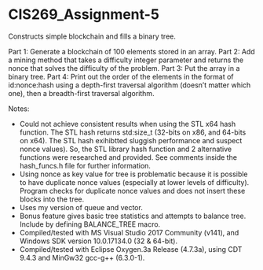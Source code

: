 # CIS269_Assignment-5
Constructs simple blockchain and fills a binary tree.

Part 1: Generate a blockchain of 100 elements stored in an array.
Part 2: Add a mining method that takes a difficulty integer parameter and returns the nonce that solves the difficulty of the problem. 
Part 3: Put the array in a binary tree.
Part 4: Print out the order of the elements in the format of id:nonce:hash using a depth-first traversal algorithm (doesn’t matter which one), then a breadth-first traversal algorithm.

Notes:
* Could not achieve consistent results when using the STL x64 hash function. The STL hash returns std:size_t (32-bits on x86, and 64-bits on x64). The STL hash exihibtted sluggish performance and suspect nonce values). So, the STL library hash function and 2  alternative functions were researched and provided. See comments inside the hash_funcs.h file for further information.
* Using nonce as key value for tree is problematic because it is possible to have duplicate nonce values (especially at lower levels of difficulty). Program checks for duplicate nonce values and does not insert these blocks into the tree.
* Uses my version of queue and vector.
* Bonus feature gives basic tree statistics and attempts to balance tree. Include by defining BALANCE_TREE macro.
* Compiled/tested with MS Visual Studio 2017 Community (v141), and Windows SDK version 10.0.17134.0 (32 & 64-bit).
* Compiled/tested with Eclipse Oxygen.3a Release (4.7.3a), using CDT 9.4.3 and MinGw32 gcc-g++ (6.3.0-1).
